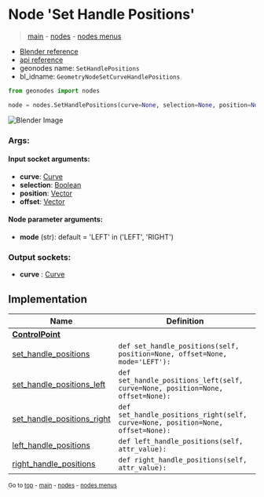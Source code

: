 # Node 'Set Handle Positions'

> [main](../structure.md) - [nodes](nodes.md) - [nodes menus](nodes_menus.md)

- [Blender reference](https://docs.blender.org/manual/en/latest/modeling/geometry_nodes/curve/set_handle_positions.html)
- [api reference](https://docs.blender.org/api/current/bpy.types.GeometryNodeSetCurveHandlePositions.html)
- geonodes name: `SetHandlePositions`
- bl_idname: `GeometryNodeSetCurveHandlePositions`

```python
from geonodes import nodes

node = nodes.SetHandlePositions(curve=None, selection=None, position=None, offset=None, mode='LEFT')
```

![Blender Image](https://docs.blender.org/manual/en/latest/_images/node-types_GeometryNodeSetCurveHandlePositions.webp)

### Args:

#### Input socket arguments:

- **curve**: [Curve](Curve.md)
- **selection**: [Boolean](Boolean.md)
- **position**: [Vector](Vector.md)
- **offset**: [Vector](Vector.md)

#### Node parameter arguments:

- **mode** (str): default = 'LEFT' in ('LEFT', 'RIGHT')

### Output sockets:

- **curve** : [Curve](Curve.md)

## Implementation

| Name | Definition |
|------|------------|
| **[ControlPoint](ControlPoint.md)** |
| [set_handle_positions](ControlPoint.md#set_handle_positions) | `def set_handle_positions(self, position=None, offset=None, mode='LEFT'):` |
| [set_handle_positions_left](ControlPoint.md#set_handle_positions_left) | `def set_handle_positions_left(self, curve=None, position=None, offset=None):` |
| [set_handle_positions_right](ControlPoint.md#set_handle_positions_right) | `def set_handle_positions_right(self, curve=None, position=None, offset=None):` |
| [left_handle_positions](ControlPoint.md#left_handle_positions) | `def left_handle_positions(self, attr_value):` |
| [right_handle_positions](ControlPoint.md#right_handle_positions) | `def right_handle_positions(self, attr_value):` |

<sub>Go to [top](#node-Set-Handle-Positions) - [main](../structure.md) - [nodes](nodes.md) - [nodes menus](nodes_menus.md)</sub>

